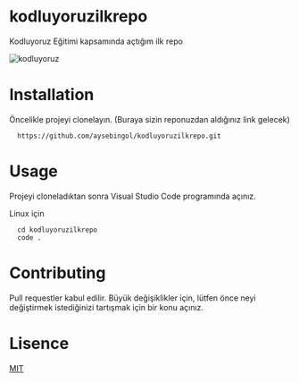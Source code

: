 # kodluyoruzilkrepo
Kodluyoruz Eğitimi kapsamında açtığım ilk repo

![kodluyoruz](https://user-images.githubusercontent.com/63006759/136844891-ec746369-7b0d-4eca-aa40-ae18cb39f813.PNG)


# Installation


Öncelikle projeyi clonelayın. (Buraya sizin reponuzdan aldığınız link gelecek)

```
  https://github.com/aysebingol/kodluyoruzilkrepo.git

```

# Usage


Projeyi cloneladıktan sonra Visual Studio Code programında açınız.

Linux için

```
  cd kodluyoruzilkrepo
  code .

```


# Contributing


Pull requestler kabul edilir. Büyük değişiklikler için, lütfen önce neyi değiştirmek istediğinizi tartışmak için bir konu açınız.



# Lisence


[MIT](https://choosealicense.com/licenses/mit/)


